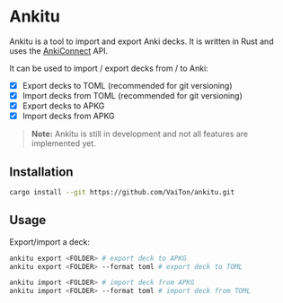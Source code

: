 # Ankitu

Ankitu is a tool to import and export Anki decks.
It is written in Rust and uses the [AnkiConnect](https://github.com/FooSoft/anki-connect) API.

It can be used to import / export decks from / to Anki:

- [x] Export decks to TOML (recommended for git versioning)
- [x] Import decks from TOML (recommended for git versioning)
- [x] Export decks to APKG
- [x] Import decks from APKG

> **Note:** Ankitu is still in development and not all features are implemented yet.

## Installation

```bash
cargo install --git https://github.com/VaiTon/ankitu.git
```

## Usage

Export/import a deck:

```bash
ankitu export <FOLDER> # export deck to APKG
ankitu export <FOLDER> --format toml # export deck to TOML

ankitu import <FOLDER> # import deck from APKG
ankitu import <FOLDER> --format toml # import deck from TOML
```
